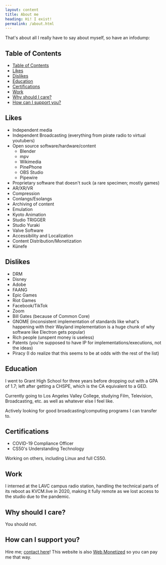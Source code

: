 ```yaml
---
layout: content
title: About me
heading: Hi! I exist!
permalink: /about.html
---
```


That's about all I really have to say about myself, so have an infodump:

## Table of Contents
- [Table of Contents](#table-of-contents)
- [Likes](#likes)
- [Dislikes](#dislikes)
- [Education](#education)
- [Certifications](#certifications)
- [Work](#work)
- [Why should I care?](#why-should-i-care)
- [How can I support you?](#how-can-i-support-you)

## Likes
 - Independent media
 - Independent Broadcasting (everything from pirate radio to virtual youtubers)
 - Open source software/hardware/content
   - Blender
   - mpv
   - Wikimedia
   - PinePhone
   - OBS Studio
   - Pipewire
 - Proprietary software that doesn't suck (a rare specimen; mostly games)
 - AR/XR/VR
 - Compression
 - Conlangs/Esolangs
 - Archiving of content
 - Emulation
 - Kyoto Animation
 - Studio TRIGGER
 - Studio Yuraki
 - Valve Software
 - Accessibility and Localization
 - Content Distribution/Monetization
 - Künefe

## Dislikes
 - DRM
 - Disney
 - Adobe
 - FAANG
 - Epic Games
 - Riot Games
 - Facebook/TikTok
 - Zoom
 - Bill Gates (because of Common Core)
 - GNOME (inconsistent implementation of standards like what's happening with their Wayland implementation is a huge chunk of why software like Electron gets popular)
 - Rich people (unspent money is useless)
 - Patents (you're supposed to have IP for implementations/executions, not the ideas)
 - Piracy (I do realize that this seems to be at odds with the rest of the list)

## Education
I went to Grant High School for three years before dropping out with a GPA of 1.7; left after getting a CHSPE, which is the CA equivalent to a GED.

Currently going to Los Angeles Valley College, studying Film, Television, Broadcasting, etc. as well as whatever else I feel like.

Actively looking for good broadcasting/computing programs I can transfer to.

## Certifications
 - COVID-19 Compliance Officer
 - CS50's Understanding Technology

Working on others, including Linux and full CS50.

## Work
I interned at the LAVC campus radio station, handling the technical parts of its reboot as KVCM.live in 2020, making it fully remote as we lost access to the studio due to the pandemic.
## Why should I care?
You should not.

## How can I support you?
Hire me; [contact here](/contact.html)! This website is also [Web Monetized](https://webmonetization.org/) so you can pay me that way.
